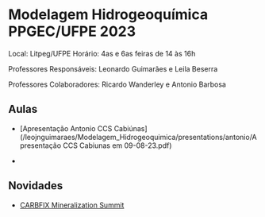 # Modelagem Hidrogeoquímica PPGEC/UFPE 2023

Local: Litpeg/UFPE
Horário: 4as e 6as feiras de 14 às 16h

Professores Responsáveis: 
Leonardo Guimarães e Leila Beserra

Professores Colaboradores:
Ricardo Wanderley e Antonio Barbosa

## Aulas

- [Apresentação Antonio CCS Cabiúnas](/leojnguimaraes/Modelagem_Hidrogeoquimica/presentations/antonio/Apresentação CCS Cabiunas em 09-08-23.pdf)

-

## Novidades

- [CARBFIX Mineralization Summit](https://www.carbfix.com/mineralization-summit)
